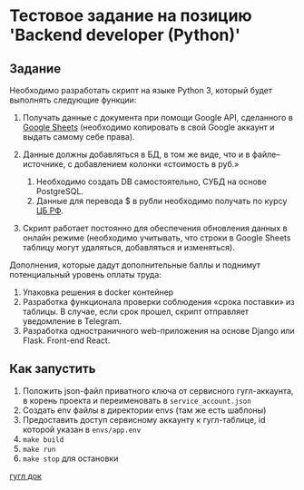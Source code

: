 # Тестовое задание на позицию 'Backend developer (Python)'

## Задание
Необходимо разработать скрипт на языке Python 3, 
который будет выполнять следующие функции:

1. Получать данные с документа при помощи Google API, 
сделанного в [Google Sheets](https://docs.google.com/spreadsheets/d/1f-qZEX1k_3nj5cahOzntYAnvO4ignbyesVO7yuBdv_g/edit) (необходимо копировать в свой Google аккаунт и выдать самому себе права).
2. Данные должны добавляться в БД, в том же виде, что и в файле–источнике,
с добавлением колонки «стоимость в руб.»
   1. Необходимо создать DB самостоятельно, СУБД на основе PostgreSQL.
   2. Данные для перевода $ в рубли необходимо получать по курсу [ЦБ РФ](https://www.cbr.ru/development/SXML/).
    
3. Скрипт работает постоянно для обеспечения обновления данных в онлайн режиме
(необходимо учитывать, что строки в Google Sheets таблицу могут удаляться,
добавляться и изменяться).

Дополнения, которые дадут дополнительные баллы и поднимут потенциальный уровень
оплаты труда:
1. Упаковка решения в docker контейнер 
2. Разработка функционала проверки соблюдения «срока поставки» из таблицы.
В случае, если срок прошел, скрипт отправляет уведомление в Telegram.
3. Разработка одностраничного web-приложения на основе Django или Flask.
Front-end React.

## Как запустить

1. Положить json-файл приватного ключа от сервисного гугл-аккаунта, 
в корень проекта и переименовать в `service_account.json`
2. Создать env файлы в директории envs (там же есть шаблоны)
3. Предоставить доступ сервисному аккаунту к гугл-таблице, id которой указан 
в `envs/app.env`
4. `make build`
5. `make run`
6. `make stop` для остановки

[гугл док](https://docs.google.com/spreadsheets/d/1DfW6GIH39ljIz0hcZnEYeHV0O5H_8VNLOg2DdEd3l58/edit)
